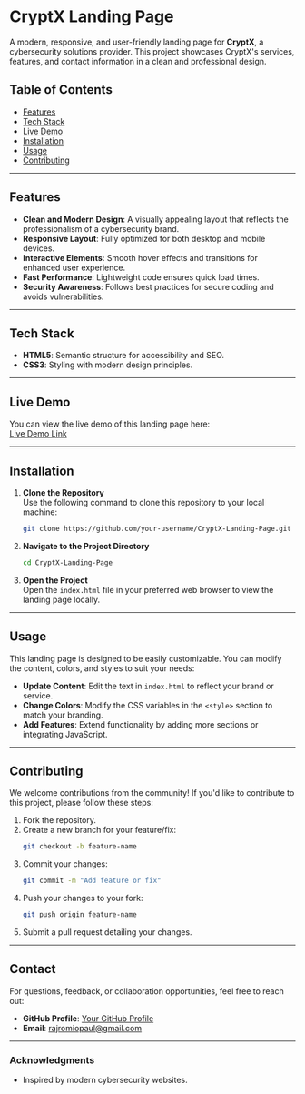 # CryptX Landing Page

A modern, responsive, and user-friendly landing page for **CryptX**, a cybersecurity solutions provider. This project showcases CryptX's services, features, and contact information in a clean and professional design.

## Table of Contents

- [Features](#features)
- [Tech Stack](#tech-stack)
- [Live Demo](#live-demo)
- [Installation](#installation)
- [Usage](#usage)
- [Contributing](#contributing)

---

## Features

- **Clean and Modern Design**: A visually appealing layout that reflects the professionalism of a cybersecurity brand.
- **Responsive Layout**: Fully optimized for both desktop and mobile devices.
- **Interactive Elements**: Smooth hover effects and transitions for enhanced user experience.
- **Fast Performance**: Lightweight code ensures quick load times.
- **Security Awareness**: Follows best practices for secure coding and avoids vulnerabilities.

---

## Tech Stack

- **HTML5**: Semantic structure for accessibility and SEO.
- **CSS3**: Styling with modern design principles.

---

## Live Demo

You can view the live demo of this landing page here:  
[Live Demo Link](https://rajromiopaul.github.io/CryptX-Landing-Page/)

---

## Installation

1. **Clone the Repository**  
   Use the following command to clone this repository to your local machine:
   ```bash
   git clone https://github.com/your-username/CryptX-Landing-Page.git
   ```

2. **Navigate to the Project Directory**  
   ```bash
   cd CryptX-Landing-Page
   ```

3. **Open the Project**  
   Open the `index.html` file in your preferred web browser to view the landing page locally.

---

## Usage

This landing page is designed to be easily customizable. You can modify the content, colors, and styles to suit your needs:

- **Update Content**: Edit the text in `index.html` to reflect your brand or service.
- **Change Colors**: Modify the CSS variables in the `<style>` section to match your branding.
- **Add Features**: Extend functionality by adding more sections or integrating JavaScript.

---

## Contributing

We welcome contributions from the community! If you'd like to contribute to this project, please follow these steps:

1. Fork the repository.
2. Create a new branch for your feature/fix:
   ```bash
   git checkout -b feature-name
   ```
3. Commit your changes:
   ```bash
   git commit -m "Add feature or fix"
   ```
4. Push your changes to your fork:
   ```bash
   git push origin feature-name
   ```
5. Submit a pull request detailing your changes.

---

## Contact

For questions, feedback, or collaboration opportunities, feel free to reach out:

- **GitHub Profile**: [Your GitHub Profile](https://github.com/rajromiopaul)  
- **Email**: rajromiopaul@gmail.com  

---

### Acknowledgments

- Inspired by modern cybersecurity websites.
